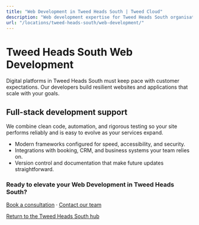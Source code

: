 ```yaml
---
title: "Web Development in Tweed Heads South | Tweed Cloud"
description: "Web development expertise for Tweed Heads South organisations that need dependable platforms."
url: "/locations/tweed-heads-south/web-development/"
---
```


# Tweed Heads South Web Development

Digital platforms in Tweed Heads South must keep pace with customer expectations. Our developers build resilient websites and applications that scale with your goals.

## Full-stack development support

We combine clean code, automation, and rigorous testing so your site performs reliably and is easy to evolve as your services expand.

- Modern frameworks configured for speed, accessibility, and security.
- Integrations with booking, CRM, and business systems your team relies on.
- Version control and documentation that make future updates straightforward.

### Ready to elevate your Web Development in Tweed Heads South?

[Book a consultation](/consultation/) · [Contact our team](/contact/)

[Return to the Tweed Heads South hub](/locations/tweed-heads-south/)
